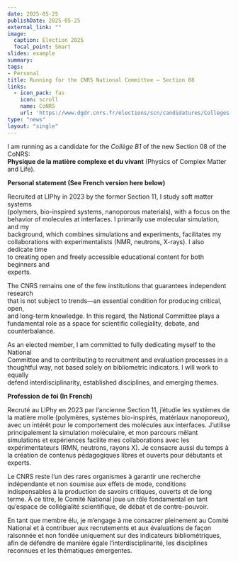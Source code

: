 ```yaml
---
date: 2025-05-25
publishDate: 2025-05-25
external_link: ""
image:
  caption: Election 2025
  focal_point: Smart
slides: example
summary:
tags:
- Personal
title: Running for the CNRS National Committee – Section 08
links:
  - icon_pack: fas
    icon: scroll
    name: CoNRS
    url: 'https://www.dgdr.cnrs.fr/elections/scn/candidatures/Colleges-A1-A2-B1-B2-C/candidatures_sections.html'
type: "news"
layout: "single"
---
```


I am running as a candidate for the *Collège B1* of the new Section 08 of the CoNRS:  
**Physique de la matière complexe et du vivant** (Physics of Complex Matter and Life).

**Personal statement (See French version here below)**

Recruited at LIPhy in 2023 by the former Section 11, I study soft matter systems  
(polymers, bio-inspired systems, nanoporous materials), with a focus on the  
behavior of molecules at interfaces. I primarily use molecular simulation, and my  
background, which combines simulations and experiments, facilitates my  
collaborations with experimentalists (NMR, neutrons, X-rays). I also dedicate time  
to creating open and freely accessible educational content for both beginners and  
experts.

The CNRS remains one of the few institutions that guarantees independent research  
that is not subject to trends—an essential condition for producing critical, open,  
and long-term knowledge. In this regard, the National Committee plays a  
fundamental role as a space for scientific collegiality, debate, and counterbalance.

As an elected member, I am committed to fully dedicating myself to the National  
Committee and to contributing to recruitment and evaluation processes in a  
thoughtful way, not based solely on bibliometric indicators. I will work to equally  
defend interdisciplinarity, established disciplines, and emerging themes.

**Profession de foi (In French)**

Recruté au LIPhy en 2023 par l’ancienne Section 11, j’étudie les systèmes de la
matière molle (polymères, systèmes bio-inspirés, matériaux nanoporeux), avec un
intérêt pour le comportement des molécules aux interfaces. J’utilise principalement
la simulation moléculaire, et mon parcours mêlant simulations et expériences facilite
mes collaborations avec les expérimentateurs (RMN, neutrons,
rayons X). Je consacre aussi du temps à la création de contenus pédagogiques
libres et ouverts pour débutants et experts.

Le CNRS reste l’un des rares organismes à garantir une recherche indépendante et
non soumise aux effets de mode, conditions indispensables à la production de
savoirs critiques, ouverts et de long terme. À ce titre, le Comité National joue un rôle fondamental
en tant qu’espace de collégialité scientifique, de débat et de contre-pouvoir.

En tant que membre élu, je m’engage à me consacrer pleinement au Comité National
et à contribuer aux recrutements et aux évaluations de façon raisonnée et non
fondée uniquement sur des indicateurs bibliométriques, afin de défendre de manière égale
l’interdisciplinarité, les disciplines reconnues et les thématiques émergentes.

